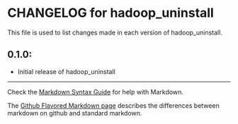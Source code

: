 # CHANGELOG for hadoop_uninstall

This file is used to list changes made in each version of hadoop_uninstall.

## 0.1.0:

* Initial release of hadoop_uninstall

- - -
Check the [Markdown Syntax Guide](http://daringfireball.net/projects/markdown/syntax) for help with Markdown.

The [Github Flavored Markdown page](http://github.github.com/github-flavored-markdown/) describes the differences between markdown on github and standard markdown.
